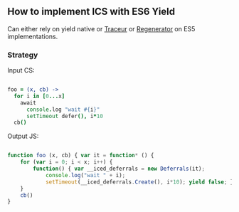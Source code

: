

## How to implement ICS with ES6 Yield

Can either rely on yield native or [Traceur](https://github.com/google/traceur-compiler) or
[Regenerator](https://facebook.github.io/regenerator/) on ES5 implementations.

### Strategy

Input CS:

```coffeescript

foo = (x, cb) ->
  for i in [0...x]
    await
      console.log "wait #{i}"
      setTimeout defer(), i*10
  cb()
```

Output JS:

```javascript

function foo (x, cb) { var it = function* () {
	for (var i = 0; i < x; i++) {
		function() { var __iced_deferrals = new Deferrals(it);
			console.log("wait " + i);
	    	setTimeout(__iced_deferrals.Create(), i*10); yield false; }()
	}
	cb()
}

```


